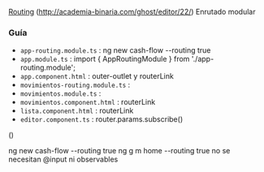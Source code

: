 [Routing](http://academia-binaria.com/enrutado-con-angular2-el-nuevo-spa/)
(http://academia-binaria.com/ghost/editor/22/)
Enrutado modular 

### Guía
- `app-routing.module.ts` : ng new cash-flow --routing true
- `app.module.ts` : import { AppRoutingModule } from './app-routing.module';
- `app.component.html` :  outer-outlet y routerLink
- `movimientos-routing.module.ts` :
- `movimientos.module.ts` :
- `movimientos.component.html` : routerLink <router-outlet></router-outlet>
- `lista.component.html` :  routerLink
- `editor.component.ts` : router.params.subscribe()


()

ng new cash-flow --routing true
ng g m home --routing true
no se necesitan @input ni observables
